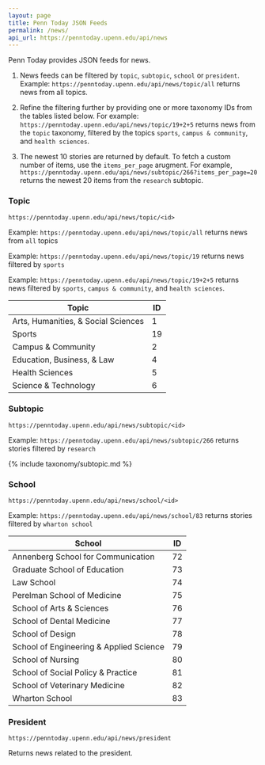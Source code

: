 ```yaml
---
layout: page
title: Penn Today JSON Feeds
permalink: /news/
api_url: https://penntoday.upenn.edu/api/news
---
```


Penn Today provides JSON feeds for news.

1. News feeds can be filtered by `topic`, `subtopic`, `school` or `president`. Example: `https://penntoday.upenn.edu/api/news/topic/all` returns news from all topics.

2. Refine the filtering further by providing one or more taxonomy IDs from the tables listed below. For example: `https://penntoday.upenn.edu/api/news/topic/19+2+5` returns news from the `topic` taxonomy, filtered by the topics `sports`, `campus & community`, and `health sciences`.

3. The newest 10 stories are returned by default. To fetch a custom number of items, use the `items_per_page` arugment. For example, `https://penntoday.upenn.edu/api/news/subtopic/266?items_per_page=20` returns the newest 20 items from the `research` subtopic. 


### Topic

`https://penntoday.upenn.edu/api/news/topic/<id>`

Example: `https://penntoday.upenn.edu/api/news/topic/all` returns news from `all` topics

Example: `https://penntoday.upenn.edu/api/news/topic/19` returns news filtered by `sports`

Example: `https://penntoday.upenn.edu/api/news/topic/19+2+5` returns news filtered by `sports`, `campus & community`, and `health sciences`.

<!-- {% include taxonomy/subject.md %} -->

| Topic                               | ID  |
|-------------------------------------|-----|
| Arts, Humanities, & Social Sciences |   1 |
| Sports                              |  19 |
| Campus & Community                  |   2 |
| Education, Business, & Law          |   4 |
| Health Sciences                     |   5 |
| Science & Technology                |   6 |

### Subtopic

`https://penntoday.upenn.edu/api/news/subtopic/<id>`  

Example: `https://penntoday.upenn.edu/api/news/subtopic/266` returns stories filtered by `research`

{% include taxonomy/subtopic.md %}


### School

`https://penntoday.upenn.edu/api/news/school/<id>`

Example: `https://penntoday.upenn.edu/api/news/school/83` returns stories filtered by `wharton school`

<!-- {% include taxonomy/schools.md %} -->

| School                                  | ID  |
|-----------------------------------------|-----|
| Annenberg School for Communication      |  72 |
| Graduate School of Education            |  73 |
| Law School                              |  74 |
| Perelman School of Medicine             |  75 |
| School of Arts & Sciences               |  76 |
| School of Dental Medicine               |  77 |
| School of Design                        |  78 |
| School of Engineering & Applied Science |  79 |
| School of Nursing                       |  80 |
| School of Social Policy & Practice      |  81 |
| School of Veterinary Medicine           |  82 |
| Wharton School                          |  83 |


### President

`https://penntoday.upenn.edu/api/news/president`
  
Returns news related to the president.

